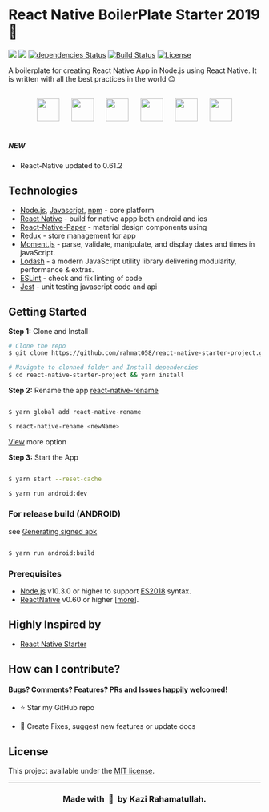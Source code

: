 # React Native BoilerPlate Starter 2019 🚀

![](https://img.shields.io/github/stars/rahmat058/react-native-starter-project.svg) ![](https://img.shields.io/github/issues/rahmat058/react-native-starter-project.svg?style=flat-square)
[![dependencies Status](https://david-dm.org/rahmat058/react-native-starter-project/status.svg)](https://david-dm.org/rahmat058/react-native-starter-project)
[![Build Status](https://travis-ci.org/rahmat058/react-native-user-avatar.svg?branch=master)](https://travis-ci.org/rahmat058/react-native-starter-project)
[![License](https://img.shields.io/badge/license-MIT-brightgreen.svg)](https://img.shields.io/badge/license-MIT-brightgreen.svg)

A boilerplate for creating React Native App in Node.js using React Native. It is written with all the best practices in the world :blush:

<br />

<div align="center">
  <img src="https://user-images.githubusercontent.com/5141132/50723408-8aa4a500-1107-11e9-9fe6-fe5482102bc9.png" height="45" hspace="10">
  <img src="https://user-images.githubusercontent.com/5141132/50723399-7365b780-1107-11e9-9bc4-7706f631c5e8.png" height="45" hspace="10">
  <img src="https://user-images.githubusercontent.com/32190295/66154764-05bbcd00-e640-11e9-9fe9-96d7c6253492.png" height="45" hspace="10">
  <img src="https://user-images.githubusercontent.com/32190295/66155138-cf328200-e640-11e9-9177-8c576c5fe89b.png" height="45" hspace="10">
  <img src="https://user-images.githubusercontent.com/32190295/66155628-e58d0d80-e641-11e9-85bf-ccbd4b01e22b.png" height="45" hspace="10">
  <img src="https://user-images.githubusercontent.com/32190295/66155933-7c59ca00-e642-11e9-9ff6-e3c0d957dc25.png" height="45" hspace="10">
</div>

<br />

##### NEW

- React-Native updated to 0.61.2

## Technologies

- [Node.js](https://nodejs.org/en/), [Javascript](https://github.com/sorrycc/awesome-javascript), [npm](https://www.npmjs.com/) - core platform
- [React Native](https://facebook.github.io/react-native/) - build for native appp both android and ios 
- [React-Native-Paper](https://reactnativepaper.com/) - material design components using
- [Redux](https://redux.js.org/) - store management for app
- [Moment.js](https://momentjs.com/) - parse, validate, manipulate, and display dates and times in javaScript.
- [Lodash](https://lodash.com/) - a modern JavaScript utility library delivering modularity, performance & extras.
- [ESLint](https://eslint.org/) - check and fix linting of code
- [Jest](https://jestjs.io/) - unit testing javascript code and api


## Getting Started

**Step 1:** Clone and Install

```sh
# Clone the repo
$ git clone https://github.com/rahmat058/react-native-starter-project.git

# Navigate to clonned folder and Install dependencies
$ cd react-native-starter-project && yarn install

```

**Step 2:** Rename the app [react-native-rename](https://github.com/junedomingo/react-native-rename#installation)

```sh

$ yarn global add react-native-rename

$ react-native-rename <newName>

```

[View](https://github.com/junedomingo/react-native-rename#installation) more option

**Step 3:** Start the App

```sh

$ yarn start --reset-cache

$ yarn run android:dev

```

### For release build (ANDROID)

see [Generating signed apk](https://facebook.github.io/react-native/docs/signed-apk-android)

```sh

$ yarn run android:build

```

### **Prerequisites**
- [Node.js](https://nodejs.org/en/) v10.3.0 or higher to support [ES2018](https://node.green/) syntax.
- [ReactNative](https://facebook.github.io/react-native/) v0.60 or higher [[more](https://facebook.github.io/react-native/docs/0.60/getting-started)].


## Highly Inspired by

- [React Native Starter](https://github.com/flatlogic/react-native-starter)

## How can I contribute?

#### Bugs? Comments? Features? PRs and Issues happily welcomed!

- :star: Star my GitHub repo

* :wrench: Create Fixes, suggest new features or update docs

##

## License

This project available under the [MIT license](https://github.com/rahmat058/react-native-starter-project/blob/master/LICENSE).

---
<h3 align="center">Made with&nbsp; 💖 &nbsp;by Kazi Rahamatullah.</h2>
